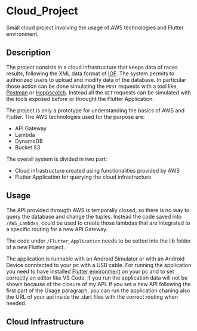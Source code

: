 # Cloud_Project
Small cloud project involving the usage of AWS technologies and Flutter environment.

## Description
The project consists in a cloud infrastructure that keeps data of races results, following the XML data format of [IOF](https://orienteering.sport/iof/it/data-standard-3-0/). The system permits to authorized users to upload and modify data of the database. In particular those action can be done simulating the `POST` requests with a tool like [Postman](https://www.postman.com/) or [Hoppscotch](https://hoppscotch.io/it/). Instead all the `GET` requests can be simulated with the tools exposed before or throught the Flutter Application.

The project is only a prototype for understanding the basics of AWS and Flutter. The AWS technologies used for the purpose are:
- API Gateway
- Lambda
- DynamoDB
- Bucket S3

The overall system is divided in two part:
- Cloud infrastructure created using functionalities provided by AWS
- Flutter Application for querying the cloud infrastructure

## Usage
The API provided througth AWS is temporally closed, so there is no way to query the database and change the tuples. Instead the code saved into `/AWS_Lambdas`, could be used to create those lambdas that are integrated to a specific routing for a new API Gateway.

The code under `/Flutter_Application` needs to be setted into the lib folder of a new Flutter project.

The application is runnable with an Android Simulator or with an Android Device conntected to your pc with a USB cable.
For running the application you need to have installed [Flutter environment](https://docs.flutter.dev/get-started/install) on your pc and to set correctly an editor like VS Code.
If you run the application data will not be shown because of the closure of my API. If you set a new API following the first part of the Usage paragraph, you can run the application chaning also the URL of your api inside the .dart files with the correct routing when needed.

## Cloud Infrastructure


